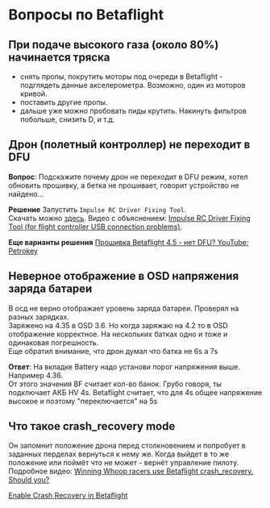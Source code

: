 # Вопросы по Betaflight

## При подаче высокого газа (около 80%) начинается тряска
 - cнять пропы, покрутить моторы под очереди в Betaflight - подглядеть данные акселерометра. Возможно, один из моторов кривой. 
 - поставить другие пропы.
 - дальше уже можно пробовать пиды крутить. Накинуть фильтров побольше, снизить D, и т.д.

## Дрон (полетный контроллер) не переходит в DFU
**Вопрос**: Подскажите почему дрон не переходит в DFU режим, хотел обновить прошивку, а бетка не прошивает, говорит устройство не найдено…

**Решение**
Запустить `Impulse RC Driver Fixing Tool`.  
Скачать можно [здесь](https://impulserc.blob.core.windows.net/utilities/ImpulseRC_Driver_Fixer.exe). Видео с объяснением: [Impulse RC Driver Fixing Tool (for flight controller USB connection problems)](https://www.youtube.com/watch?v=9yQYVfHgmD8).

**Еще варианты решения**
[Прошивка Betaflight 4.5 - нет DFU? YouTube: Petrokey](https://www.youtube.com/watch?v=0ig1Vrjek1U)

## Неверное отображение в OSD напряжения заряда батареи
В осд не верно отображает уровень заряда батареи. Проверял на разных зарядках.  
Заряжено на 4.35 в OSD 3.6. Но когда заряжаю на 4.2 то в OSD отображение корректное.
На нескольких батках одно и тоже и одинаковая погрешность.  
Еще обратил внимание, что дрон думал что батка не 6s а 7s

**Ответ**: На вкладке Battery надо установи порог напряжения выше. Например 4.36.  
От этого значения BF считает кол-во банок. Грубо говоря, ты подключает АКБ HV 4s. Betaflight считает, что для 4s общее напряжение высокое и поэтому "переключается" на 5s

## Что такое crash_recovery mode
Он запомнит положение дрона перед столкновением и попробует в заданных перделах вернуться к нему же. Когда выйдет в то же положение или поймёт что не может - вернёт управление пилоту.  
Подробное видео: [Winning Whoop racers use Betaflight crash_recovery. Should you?](https://www.youtube.com/watch?v=5YyxIft9wKM)  

[Enable Crash Recovery in Betaflight](https://oscarliang.com/best-tinywhoop-settings/#Enable-Crash-Recovery-in-Betaflight)
